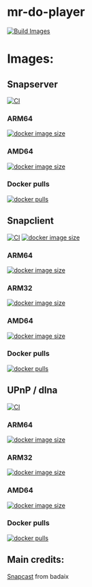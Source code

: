 # mr-do-player

[![Build Images](https://github.com/riemerk/mr-do-snapserver/actions/workflows/actions.yml/badge.svg?branch=master)](https://github.com/riemerk/mr-do-snapserver/actions/workflows/actions.yml)


# Images:

## Snapserver

[![CI](https://github.com/ElTabaco/mr-do-player/actions/workflows/docker-image-master.yml/badge.svg)](https://hub.docker.com/r/riemerk/mr-do-snapserver)

### ARM64

[![docker image size](https://img.shields.io/docker/image-size/riemerk/mr-do-snapserver/latest?arch=arm64)](https://hub.docker.com/r/riemerk/mr-do-snapserver)

### AMD64

[![docker image size](https://img.shields.io/docker/image-size/riemerk/mr-do-snapserver/latest?arch=amd64)](https://hub.docker.com/r/riemerk/mr-do-snapserver)

### Docker pulls

[![docker pulls](https://img.shields.io/docker/pulls/riemerk/mr-do-snapserver)](https://hub.docker.com/r/riemerk/mr-do-snapserver)

## Snapclient

[![CI](https://github.com/ElTabaco/mr-do-player/actions/workflows/docker-image-client.yml/badge.svg)](https://hub.docker.com/r/riemerk/mr-do-snapclient)
[![docker image size](https://img.shields.io/docker/v/riemerk/mr-do-snapclient/latest?arch=arm64)](https://hub.docker.com/r/riemerk/mr-do-snapclient)

### ARM64

[![docker image size](https://img.shields.io/docker/image-size/riemerk/mr-do-snapclient/latest?arch=arm64)](https://hub.docker.com/r/riemerk/mr-do-snapclient)

### ARM32

[![docker image size](https://img.shields.io/docker/image-size/riemerk/mr-do-snapclient/latest?arch=arm)](https://hub.docker.com/r/riemerk/mr-do-snapclient)

### AMD64

[![docker image size](https://img.shields.io/docker/image-size/riemerk/mr-do-snapclient/latest?arch=amd64)](https://hub.docker.com/r/riemerk/mr-do-snapclient)

### Docker pulls

[![docker pulls](https://img.shields.io/docker/pulls/riemerk/mr-do-snapclient)](https://hub.docker.com/r/riemerk/mr-do-snapclient)

## UPnP / dlna

[![CI](https://github.com/ElTabaco/mr-do-player/actions/workflows/docker-image-upnp.yml/badge.svg)](https://hub.docker.com/r/riemerk/mr-do-upnp)
### ARM64

[![docker image size](https://img.shields.io/docker/image-size/riemerk/mr-do-upnp/latest?arch=arm64)](https://hub.docker.com/r/riemerk/mr-do-upnp)

### ARM32

[![docker image size](https://img.shields.io/docker/image-size/riemerk/mr-do-upnp/latest?arch=arm)](https://hub.docker.com/r/riemerk/mr-do-upnp)

### AMD64

[![docker image size](https://img.shields.io/docker/image-size/riemerk/mr-do-upnp/latest?arch=amd64)](https://hub.docker.com/r/riemerk/mr-do-upnp)

### Docker pulls

[![docker pulls](https://img.shields.io/docker/pulls/riemerk/mr-do-upnp)](https://hub.docker.com/r/riemerk/mr-do-upnp)
   
## Main credits: 
[Snapcast](https://github.com/badaix/snapcast) from badaix
